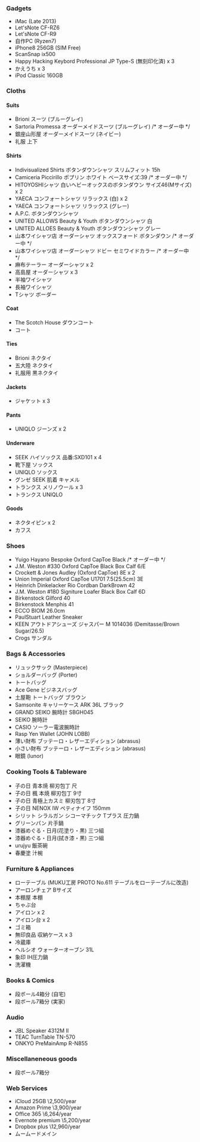 ### Gadgets

* iMac (Late 2013)
* Let'sNote CF-RZ6
* Let'sNote CF-R9
* 自作PC (Ryzen7)
* iPhone8 256GB (SIM Free)
* ScanSnap ix500
* Happy Hacking Keybord Professional JP Type-S (無刻印化済) x 3
* かえうち x 3
* iPod Classic 160GB

### Cloths

#### Suits

* Brioni スーツ (ブルーグレイ)
* Sartoria Promessa オーダーメイドスーツ (ブルーグレイ) /* オーダー中 */
* 銀座山形屋 オーダーメイドスーツ (ネイビー)
* 礼服 上下

#### Shirts

* Indivisualized Shirts ボタンダウンシャツ スリムフィット 15h
* Camiceria Piccirillo ポプリン ホワイト ベースサイズ:39 /* オーダー中 */
* HITOYOSHIシャツ 白いヘビーオックスのボタンダウン サイズ46(Mサイズ) x 2
* YAECA コンフォートシャツ リラックス (白) x 2
* YAECA コンフォートシャツ リラックス (グレー)
* A.P.C. ボタンダウンシャツ
* UNITED ALLOWS Beauty & Youth ボタンダウンシャツ 白
* UNITED ALLOES Beauty & Youth ボタンダウンシャツ グレー
* 山本ワイシャツ店 オーダーシャツ オックスフォード ボタンダウン /* オーダー中 */
* 山本ワイシャツ店 オーダーシャツ ドビー セミワイドカラー /* オーダー中 */
* 麻布テーラー オーダーシャツ x 2
* 高島屋 オーダーシャツ x 3
* 半袖ワイシャツ
* 長袖ワイシャツ
* Tシャツ ボーダー

#### Coat

* The Scotch House ダウンコート
* コート

#### Ties

* Brioni ネクタイ
* 五大陸 ネクタイ
* 礼服用 黒ネクタイ

#### Jackets

* ジャケット x 3

#### Pants

* UNIQLO ジーンズ x 2

#### Underware

* SEEK ハイソックス 品番:SXD101 x 4
* 靴下屋 ソックス
* UNIQLO ソックス
* グンゼ SEEK 肌着 キャメル
* トランクス メリノウール x 3
* トランクス UNIQLO

#### Goods

* ネクタイピン x 2
* カフス

### Shoes

* Yuigo Hayano Bespoke Oxford CapToe Black /* オーダー中 */
* J.M. Weston #330 Oxford CapToe Black Box Calf 6/E
* Crockett & Jones Audley (Oxford CapToe) 8E x 2
* Union Imperial Oxford CapToe U1701 7.5(25.5cm) 3E
* Heinrich Dinkelacker Rio Cordban DarkBrown 42
* J.M. Weston #180 Signiture Loafer Black Box Calf 6D
* Birkenstock Gilford 40
* Birkenstock Menphis 41
* ECCO BIOM 26.0cm
* PaulStuart Leather Sneaker
* KEEN アウトドアシューズ ジャスパー M 1014036 (Demitasse/Brown Sugar/26.5)
* Crogs サンダル

### Bags & Accessories

* リュックサック (Masterpiece)
* ショルダーバッグ (Porter)
* トートバッグ
* Ace Gene ビジネスバッグ
* 土屋鞄 トートバッグ ブラウン
* Samsonite キャリーケース ARK 36L ブラック
* GRAND SEIKO 腕時計 SBGH045
* SEIKO 腕時計
* CASIO ソーラー電波腕時計
* Rasp Yen Wallet (JOHN LOBB)
* 薄い財布 ブッテーロ・レザーエディション (abrasus)
* 小さい財布 ブッテーロ・レザーエディション (abrasus)
* 眼鏡 (lunor)

### Cooking Tools & Tableware

* 子の日 青本焼 柳刃包丁 尺
* 子の日 楓 本焼 柳刃包丁 9寸
* 子の日 青極上カスミ 柳刃包丁 8寸
* 子の日 NENOX IW ペティナイフ 150mm
* シリット シラルガン シコーマチック Tプラス 圧力鍋
* グリーンパン 片手鍋
* 漆器めぐる・日月(花塗り・黒) 三つ組
* 漆器めぐる・日月(拭き漆・黒) 三つ組
* urujyu 飯茶碗
* 春慶塗 汁椀

### Furniture & Appliances

* ローテーブル (MUKU工房 PROTO No.611 テーブルをローテーブルに改造)
* アーロンチェア Bサイズ
* 本棚屋 本棚
* ちゃぶ台
* アイロン x 2
* アイロン台 x 2
* ゴミ箱
* 無印良品 収納ケース x 3
* 冷蔵庫
* ヘルシオ ウォーターオーブン 31L
* 象印 IH圧力鍋
* 洗濯機

### Books & Comics

* 段ボール4箱分 (自宅)
* 段ボール7箱分 (実家)

### Audio

* JBL Speaker 4312M Ⅱ
* TEAC TurnTable TN-570
* ONKYO PreMainAmp R-N855

### Miscellaneneous goods

* 段ボール7箱分

### Web Services

* iCloud 25GB \2,500/year
* Amazon Prime \3,900/year
* Office 365 \6,264/year
* Evernote premium \5,200/year
* Dropbox plus \12,960/year
* ムームードメイン
